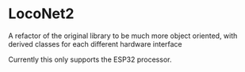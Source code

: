 # LocoNet2
A refactor of the original library to be much more object oriented, with derived classes for each different hardware interface

Currently this only supports the ESP32 processor.
